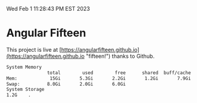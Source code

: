 Wed Feb  1 11:28:43 PM EST 2023

# Angular Fifteen


This project is live at [https://angularfifteen.github.io](https://angularfifteen.github.io "fifteen!") thanks to Github.

```bash
System Memory
               total        used        free      shared  buff/cache   available
Mem:            15Gi       5.3Gi       2.2Gi       1.2Gi       7.9Gi       8.5Gi
Swap:          8.0Gi       2.0Gi       6.0Gi
System Storage
1.2G	.
```
```bash
